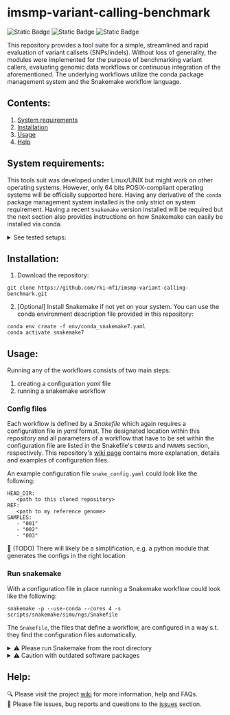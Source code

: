 # imsmp-variant-calling-benchmark
![Static Badge](https://img.shields.io/badge/conda-required-blue)
![Static Badge](https://img.shields.io/badge/python-≥3.2-blue)
![Static Badge](https://img.shields.io/badge/snakemake-≥6.0.0-blue)

This repository provides a tool suite for a simple, streamlined and rapid evaluation of variant callsets (SNPs/indels). Without loss of generality, the modules were implemented for the purpose of benchmarking variant callers, evaluating genomic data workflows or continuous integration of the aforementioned. The underlying workflows utilize the conda package management system and the Snakemake workflow language.

## Contents:
1. [System requirements](#system-requirements)
2. [Installation](#installation)
3. [Usage](#usage)
4. [Help](#help)


## System requirements:

This tools suit was developed under Linux/UNIX but might work on other operating systems.
However, only 64 bits POSIX-compliant operating systems will be officially supported here.
Having any derivative of the `conda` package management system installed is the only strict on system requirement.
Having a recent `Snakemake` version installed will be required but the next section also provides instructions on how Snakemake can easily be installed via conda.

<details><summary> See tested setups: </summary>
   
| Requirement | Tested with |
| --- | --- |
| 64 bits POSIX-compliant operating system | Ubuntu 20.04.5 LTS |
| [conda](https://docs.conda.io/en/latest/) | vers. 23.5.0 |
| [snakemake](https://snakemake.readthedocs.io/en/stable/) | vers. 7.25.3 |

</details>

## Installation:

1. Download the repository:
```
git clone https://github.com/rki-mf1/imsmp-variant-calling-benchmark.git
```

2. [Optional] Install Snakemake if not yet on your system. You can use the conda environment description file provided in this repository:
```
conda env create -f env/conda_snakemake7.yaml
conda activate snakemake7
```

## Usage:

Running any of the workflows consists of two main steps:
   1. creating a configuration _yaml_ file
   2. running a snakemake workflow

### Config files
Each workflow is defined by a _Snakefile_ which again requires a configuration file in _yaml_ format.
The designated location within this repository and all parameters of a workflow that have to be set within the configuration file are listed in the Snakefile's `CONFIG` and `PARAMS` section, respectively.
This repository's [wiki page](https://github.com/rki-mf1/imsmp-variant-calling-benchmark/wiki/Confiluration-files) contains more explanation, details and examples of configuration files. <br>

An example configuration file `snake_config.yaml` could look like the following:

```
HEAD_DIR:
   <path to this cloned repository>
REF:
   <path to my reference genome>
SAMPLES:
   - "001"
   - "002"
   - "003"
```

:construction: (TODO) There will likely be a simplification, e.g. a python module that generates the configs in the right location 

### Run snakemake
With a configuration file in place running a Snakemake workflow could look like the following:
```
snakemake -p --use-conda --cores 4 -s scripts/snakemake/simu/ngs/Snakefile
```

The `Snakefile`, the files that define a workflow, are configured in a way s.t. they find the configuration files automatically.

<details><summary>⚠️ Please run Snakemake from the root directory </summary>
Without further ado, please run the Snakemake workflows from a terminal at the top folder (root directory) of this project.
Otherwise relative paths within the workflows might be invalid.
</details>

<details><summary>⚠️ Caution with outdated software packages </summary>
It is highly recommended to let the workflows utilize their designated conda environments (--use-conda) even if the required software is already available on the system.
Outdated software packages might break the functionality of certain workflows (e.g. older versions of bcftools do not split multi-allelic sites correctly).
</details>

## Help:

:mag: Please visit the project [wiki](https://github.com/rki-mf1/imsmp-variant-calling-benchmark/wiki) for more information, help and FAQs. <br>
:hammer: Please file issues, bug reports and questions to the [issues](https://github.com/rki-mf1/imsmp-variant-calling-benchmark/issues) section.
